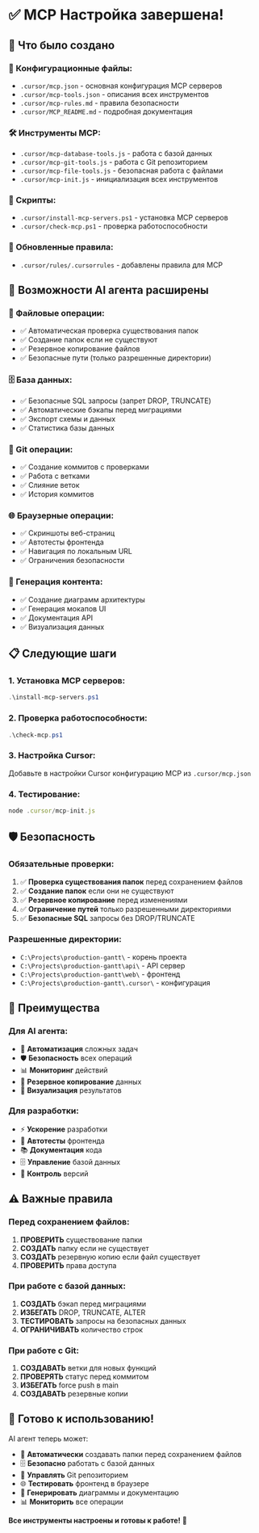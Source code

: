 # ✅ MCP Настройка завершена!

## 🎉 Что было создано

### 📁 Конфигурационные файлы:
- `.cursor/mcp.json` - основная конфигурация MCP серверов
- `.cursor/mcp-tools.json` - описания всех инструментов
- `.cursor/mcp-rules.md` - правила безопасности
- `.cursor/MCP_README.md` - подробная документация

### 🛠️ Инструменты MCP:
- `.cursor/mcp-database-tools.js` - работа с базой данных
- `.cursor/mcp-git-tools.js` - работа с Git репозиторием  
- `.cursor/mcp-file-tools.js` - безопасная работа с файлами
- `.cursor/mcp-init.js` - инициализация всех инструментов

### 📜 Скрипты:
- `.cursor/install-mcp-servers.ps1` - установка MCP серверов
- `.cursor/check-mcp.ps1` - проверка работоспособности

### 🔧 Обновленные правила:
- `.cursor/rules/.cursorrules` - добавлены правила для MCP

## 🚀 Возможности AI агента расширены

### 📁 Файловые операции:
- ✅ Автоматическая проверка существования папок
- ✅ Создание папок если не существуют
- ✅ Резервное копирование файлов
- ✅ Безопасные пути (только разрешенные директории)

### 🗄️ База данных:
- ✅ Безопасные SQL запросы (запрет DROP, TRUNCATE)
- ✅ Автоматические бэкапы перед миграциями
- ✅ Экспорт схемы и данных
- ✅ Статистика базы данных

### 🔄 Git операции:
- ✅ Создание коммитов с проверками
- ✅ Работа с ветками
- ✅ Слияние веток
- ✅ История коммитов

### 🌐 Браузерные операции:
- ✅ Скриншоты веб-страниц
- ✅ Автотесты фронтенда
- ✅ Навигация по локальным URL
- ✅ Ограничения безопасности

### 🎨 Генерация контента:
- ✅ Создание диаграмм архитектуры
- ✅ Генерация мокапов UI
- ✅ Документация API
- ✅ Визуализация данных

## 📋 Следующие шаги

### 1. Установка MCP серверов:
```powershell
.\install-mcp-servers.ps1
```

### 2. Проверка работоспособности:
```powershell
.\check-mcp.ps1
```

### 3. Настройка Cursor:
Добавьте в настройки Cursor конфигурацию MCP из `.cursor/mcp.json`

### 4. Тестирование:
```javascript
node .cursor/mcp-init.js
```

## 🛡️ Безопасность

### Обязательные проверки:
1. ✅ **Проверка существования папок** перед сохранением файлов
2. ✅ **Создание папок** если они не существуют  
3. ✅ **Резервное копирование** перед изменениями
4. ✅ **Ограничение путей** только разрешенными директориями
5. ✅ **Безопасные SQL** запросы без DROP/TRUNCATE

### Разрешенные директории:
- `C:\Projects\production-gantt\` - корень проекта
- `C:\Projects\production-gantt\api\` - API сервер
- `C:\Projects\production-gantt\web\` - фронтенд
- `C:\Projects\production-gantt\.cursor\` - конфигурация

## 🎯 Преимущества

### Для AI агента:
- 🚀 **Автоматизация** сложных задач
- 🛡️ **Безопасность** всех операций
- 📊 **Мониторинг** действий
- 🔄 **Резервное копирование** данных
- 🎨 **Визуализация** результатов

### Для разработки:
- ⚡ **Ускорение** разработки
- 🧪 **Автотесты** фронтенда
- 📚 **Документация** кода
- 🗄️ **Управление** базой данных
- 🔄 **Контроль** версий

## ⚠️ Важные правила

### Перед сохранением файлов:
1. **ПРОВЕРИТЬ** существование папки
2. **СОЗДАТЬ** папку если не существует
3. **СОЗДАТЬ** резервную копию если файл существует
4. **ПРОВЕРИТЬ** права доступа

### При работе с базой данных:
1. **СОЗДАТЬ** бэкап перед миграциями
2. **ИЗБЕГАТЬ** DROP, TRUNCATE, ALTER
3. **ТЕСТИРОВАТЬ** запросы на безопасных данных
4. **ОГРАНИЧИВАТЬ** количество строк

### При работе с Git:
1. **СОЗДАВАТЬ** ветки для новых функций
2. **ПРОВЕРЯТЬ** статус перед коммитом
3. **ИЗБЕГАТЬ** force push в main
4. **СОЗДАВАТЬ** резервные копии

## 🎉 Готово к использованию!

AI агент теперь может:
- 🔧 **Автоматически** создавать папки перед сохранением файлов
- 🗄️ **Безопасно** работать с базой данных
- 🔄 **Управлять** Git репозиторием
- 🌐 **Тестировать** фронтенд в браузере
- 🎨 **Генерировать** диаграммы и документацию
- 📊 **Мониторить** все операции

**Все инструменты настроены и готовы к работе!** 🚀
